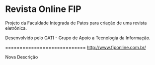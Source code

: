 Revista Online FIP
=================

Projeto da Faculdade Integrada de Patos para criação de uma revista eletrônica.

Desenvolvido pelo GATI - Grupo de Apoio a Tecnologia da Informação.

============================
http://www.fiponline.com.br/

Nova Descrição